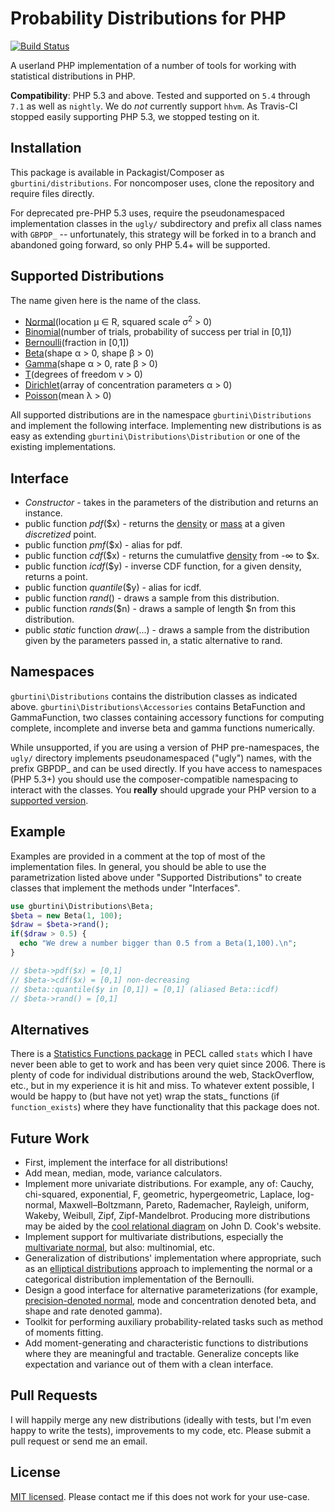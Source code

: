 Probability Distributions for PHP
=================================
[![Build Status](https://travis-ci.org/gburtini/Probability-Distributions-for-PHP.svg)](https://travis-ci.org/gburtini/Probability-Distributions-for-PHP.svg)

A userland PHP implementation of a number of tools for working with statistical distributions in PHP. 

**Compatibility**: PHP 5.3 and above. Tested and supported on `5.4` through `7.1` as well as `nightly`. We do *not* currently support `hhvm`. As Travis-CI stopped easily supporting PHP 5.3, we stopped testing on it. 

Installation
------------
This package is available in Packagist/Composer as ``gburtini/distributions``. For noncomposer uses, clone the repository and require files directly. 

For deprecated pre-PHP 5.3 uses, require the pseudonamespaced implementation classes in the `ugly/` subdirectory and prefix all class names with `GBPDP_` -- unfortunately, this strategy will be forked in to a branch and abandoned going forward, so only PHP 5.4+ will be supported.


Supported Distributions
-----------------------
The name given here is the name of the class.

* [Normal](https://en.wikipedia.org/wiki/Normal_distribution)(location μ ∈ R, squared scale σ<sup>2</sup> > 0)
* [Binomial](https://en.wikipedia.org/wiki/Binomial_distribution)(number of trials, probability of success per trial in [0,1])
* [Bernoulli](https://en.wikipedia.org/wiki/Bernoulli_distribution)(fraction in [0,1])
* [Beta](https://en.wikipedia.org/wiki/Beta_distribution)(shape α > 0, shape β > 0)
* [Gamma](https://en.wikipedia.org/wiki/Gamma_distribution)(shape α > 0, rate β > 0)
* [T](https://en.wikipedia.org/wiki/Student's_t_distribution)(degrees of freedom v > 0)
* [Dirichlet](https://en.wikipedia.org/wiki/Dirichlet_distribution)(array of concentration parameters α > 0)
* [Poisson](https://en.wikipedia.org/wiki/Poisson_distribution)(mean λ > 0)

All supported distributions are in the namespace ``gburtini\Distributions`` and implement the following interface. Implementing new distributions is as easy as extending ``gburtini\Distributions\Distribution`` or one of the existing implementations.

Interface
---------
* *Constructor* - takes in the parameters of the distribution and returns an instance.
* public function *pdf*($x) - returns the [density](https://en.wikipedia.org/wiki/Probability_density_function) or [mass](https://en.wikipedia.org/wiki/Probability_mass_function) at a given *discretized* point.
* public function *pmf*($x) - alias for pdf.
* public function *cdf*($x) - returns the cumulatfive [density](https://en.wikipedia.org/wiki/Probability_density_function) from -∞ to $x.
* public function *icdf*($y) - inverse CDF function, for a given density, returns a point.
* public function *quantile*($y) - alias for icdf.
* public function *rand*() - draws a sample from this distribution.
* public function *rands*($n) - draws a sample of length $n from this distribution.
* public *static* function *draw*(...) - draws a sample from the distribution given by the parameters passed in, a static alternative to rand.

Namespaces
----------
``gburtini\Distributions`` contains the distribution classes as indicated above.
``gburtini\Distributions\Accessories`` contains BetaFunction and GammaFunction, two classes containing accessory functions for computing complete, incomplete and inverse beta and gamma functions numerically.

While unsupported, if you are using a version of PHP pre-namespaces, the ``ugly/`` directory implements pseudonamespaced ("ugly") names, with the prefix GBPDP\_ and can be used directly. If you have access to namespaces (PHP 5.3+) you should use the composer-compatible namespacing to interact with the classes. You **really** should upgrade your PHP version to a [supported version](http://php.net/supported-versions.php).


Example
-------

Examples are provided in a comment at the top of most of the implementation files. In general, you should be able to use the parametrization listed above under "Supported Distributions" to create classes that implement the methods under "Interfaces". 

```php
use gburtini\Distributions\Beta;
$beta = new Beta(1, 100);
$draw = $beta->rand();
if($draw > 0.5) {
  echo "We drew a number bigger than 0.5 from a Beta(1,100).\n";
}

// $beta->pdf($x) = [0,1]
// $beta->cdf($x) = [0,1] non-decreasing
// $beta::quantile($y in [0,1]) = [0,1] (aliased Beta::icdf)
// $beta->rand() = [0,1]
```

Alternatives
------------
There is a [Statistics Functions package](http://php.net/manual/en/ref.stats.php) in PECL called ``stats`` which I have never been able to get to work and has been very quiet since 2006. There is plenty of code for individual distributions around the web, StackOverflow, etc., but in my experience it is hit and miss. To whatever extent possible, I would be happy to (but have not yet) wrap the stats\_ functions (if ``function_exists``) where they have functionality that this package does not.

Future Work
-----------
* First, implement the interface for all distributions!
* Add mean, median, mode, variance calculators.
* Implement more univariate distributions. For example, any of: Cauchy, chi-squared, exponential, F, geometric, hypergeometric, Laplace, log-normal, Maxwell–Boltzmann, Pareto, Rademacher, Rayleigh, uniform, Wakeby, Weibull, Zipf, Zipf-Mandelbrot. Producing more distributions may be aided by the [cool relational diagram](http://www.johndcook.com/blog/distribution_chart/) on John D. Cook's website.
* Implement support for multivariate distributions, especially the [multivariate normal](https://en.wikipedia.org/wiki/Multivariate_normal_distribution), but also: multinomial, etc.
* Generalization of distributions' implementation where appropriate, such as an [elliptical distributions](https://en.wikipedia.org/wiki/Elliptical_distribution) approach to implementing the normal or a categorical distribution implementation of the Bernoulli.
* Design a good interface for alternative parameterizations (for example, [precision-denoted normal](https://en.wikipedia.org/wiki/Normal_distribution#Alternative_parameterizations), mode and concentration denoted beta, and shape and rate denoted gamma).
* Toolkit for performing auxiliary probability-related tasks such as method of moments fitting.
* Add moment-generating and characteristic functions to distributions where they are meaningful and tractable. Generalize concepts like expectation and variance out of them with a clean interface.

Pull Requests
-------------
I will happily merge any new distributions (ideally with tests, but I'm even happy to write the tests), improvements to my code, etc. Please submit a pull request or send me an email. 

License
-------

[MIT licensed](https://tldrlegal.com/license/mit-license). Please contact me if this does not work for your use-case.
